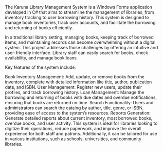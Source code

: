 The Karuna Library Management System is a Windows Forms application developed in C# that aims to streamline the management of libraries, from inventory tracking to user borrowing history. This system is designed to manage book inventories, track user accounts, and facilitate the borrowing and returning of books efficiently.

In a traditional library setting, managing books, keeping track of borrowed items, and maintaining records can become overwhelming without a digital system. This project addresses those challenges by offering an intuitive and user-friendly interface. Library staff can easily search for books, check availability, and manage book loans.

Key features of the system include:

Book Inventory Management: Add, update, or remove books from the inventory, complete with detailed information like title, author, publication date, and ISBN.
User Management: Register new users, update their profiles, and track borrowing history.
Loan Management: Manage the borrowing and returning of books with due dates and overdue notifications, ensuring that books are returned on time.
Search Functionality: Users and administrators can search the catalog by author, title, genre, or ISBN, providing ease of access to the system’s resources.
Reports Generation: Generate detailed reports about current inventory, most borrowed books, overdue books, and user activity.
This system is ideal for libraries looking to digitize their operations, reduce paperwork, and improve the overall experience for both staff and patrons. Additionally, it can be tailored for use in various institutions, such as schools, universities, and community libraries.
